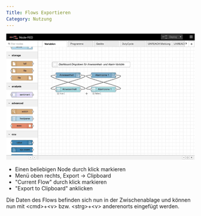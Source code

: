 ```yaml
---
Title: Flows Exportieren
Category: Nutzung
---
```


![](images/export-flow.mov.gif)

* Einen beliebigen Node durch klick markieren
* Menü oben rechts, Export -> Clipboard
* "Current Flow" durch klick markieren
* "Export to Clipboard" anklicken

Die Daten des Flows befinden sich nun in der Zwischenablage und können nun mit &lt;cmd&gt;+&lt;v&gt; bzw. &lt;strg&gt;+&lt;v&gt; anderenorts eingefügt werden. 